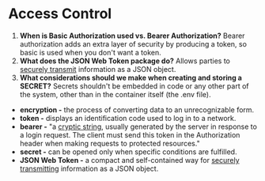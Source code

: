# Access Control

1. **When is Basic Authorization used vs. Bearer Authorization?** Bearer authorization adds an extra layer of security by producing a token, so basic is used when you don't want a token.
1. **What does the JSON Web Token package do?** Allows parties to [securely transmit](https://jwt.io/introduction/) information as a JSON object.
1. **What considerations should we make when creating and storing a SECRET?** Secrets shouldn't be embedded in code or any other part of the system, other than in the container itself (the .env file).

- **encryption -** the process of converting data to an unrecognizable form.
- **token -** displays an identification code used to log in to a network.
- **bearer -** "a [cryptic string](https://swagger.io/docs/specification/authentication/bearer-authentication/), usually generated by the server in response to a login request. The client must send this token in the Authorization header when making requests to protected resources."
- **secret -** can be opened only when specific conditions are fulfilled.
- **JSON Web Token -** a compact and self-contained way for [securely transmitting](https://jwt.io/introduction/) information as a JSON object.